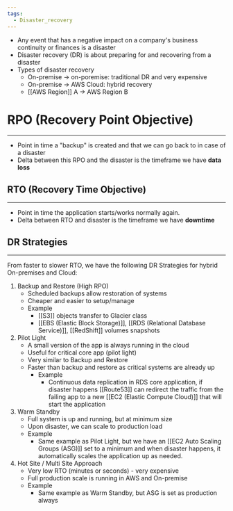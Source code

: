 ```yaml
---
tags:
  - Disaster_recovery
---
```

- Any event that has a negative impact on a company's business continuity or finances is a disaster
- Disaster recovery (DR) is about preparing for and recovering from a disaster
- Types of disaster recovery
	- On-premise -> on-poremise: traditional DR and very expensive
	- On-premise -> AWS Cloud: hybrid recovery
	- [[AWS Region]] A -> AWS Region B

# RPO (Recovery Point Objective)
---
- Point in time a "backup" is created and that we can go back to in case of a disaster
- Delta between this RPO and the disaster is the timeframe we have __data loss__

## RTO (Recovery Time Objective)
---
- Point in time the application starts/works normally again.
- Delta between RTO and disaster is the timeframe we have __downtime__


## DR Strategies
---
From faster to slower RTO, we have the following DR Strategies for hybrid On-premises and Cloud:
1. Backup and Restore (High RPO)
	- Scheduled backups allow restoration of systems
	- Cheaper and easier to setup/manage
	- Example
		- [[S3]] objects transfer to Glacier class
		- [[EBS (Elastic Block Storage)]], [[RDS (Relational Database Service)]], [[RedShift]] volumes snapshots
2. Pilot Light
	- A small version of the app is always running in the cloud
	- Useful for critical core app (pilot light)
	- Very similar to Backup and Restore
	- Faster than backup and restore as critical systems are already up
		- Example
			- Continuous data replication in RDS core application, if disaster happens [[Route53]] can redirect the traffic from the failing app to a new [[EC2 (Elastic Compute Cloud)]] that will start the application
3. Warm Standby
	- Full system is up and running, but at minimum size
	- Upon disaster, we can scale to production load
	- Example
		- Same example as Pilot Light, but we have an [[EC2 Auto Scaling Groups (ASG)]] set to a minimum and when disaster happens, it automatically scales the application up as needed.
4. Hot Site / Multi Site Approach
	- Very low RTO (minutes or seconds) - very expensive
	- Full production scale is running in AWS and On-premise
	- Example
		- Same example as Warm Standby, but ASG is set as production always
